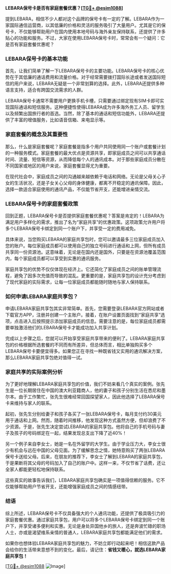 **LEBARA保号卡是否有家庭套餐优惠？[[TG💪+ @esim1088](https://t.me/s/esim1088)]**

提到LEBARA，相信不少人都对这个品牌的保号卡有一定的了解。LEBARA作为一家国际通信运营商，以其低廉的价格和灵活的服务吸引了大量用户。尤其是它的保号卡，不仅能够帮助用户在国内使用本地号码与海外亲友保持联系，还提供了许多贴心的功能和服务。不过，大家在使用LEBARA保号卡时，常常会有一个疑问：它是否有家庭套餐优惠呢？

### LEBARA保号卡的基本功能

首先，让我们简单了解一下LEBARA保号卡的主要功能。LEBARA保号卡的核心优势在于其低廉的通话费用和流量价格。对于经常需要拨打国际长途或者发送国际短信的用户来说，LEBARA无疑是一个非常划算的选择。此外，LEBARA还提供多种语言支持，适合有跨国交流需求的人群。

LEBARA保号卡通常不需要用户更换手机卡槽，只需要通过绑定现有SIM卡即可实现国际通话和短信服务。这种便捷性使得LEBARA成为许多海外务工人员、留学生以及频繁出国旅行者的首选。当然，除了基本的通话和短信功能外，LEBARA还提供了丰富的增值服务，比如语音信箱、来电显示等。

### 家庭套餐的概念及其重要性

那么，什么是家庭套餐呢？家庭套餐是指多个用户共同使用同一个账户或套餐计划的一种服务模式。家庭套餐的最大优点是资源共享，即家庭成员之间可以共享通话时间、流量、短信等资源，从而降低每个人的通讯成本。对于那些家庭成员分散在不同国家或地区的用户来说，家庭套餐显得尤为重要。

在现代社会中，家庭成员之间的沟通越来越依赖于电话和网络。无论是父母关心子女的生活状况，还是子女关心父母的身体健康，都离不开稳定的通讯保障。因此，选择一款适合家庭使用的通讯产品，不仅能节省开支，还能增进亲情交流。

### LEBARA保号卡的家庭套餐政策

回到正题，LEBARA保号卡是否提供家庭套餐优惠呢？答案是肯定的！LEBARA为满足用户多样化的需求，推出了名为“家庭共享”的优惠政策。这项政策允许用户将多个LEBARA保号卡绑定到同一个账户下，并享受一定的费用减免。

具体来说，当您购买LEBARA的家庭共享包时，您可以邀请最多三位家庭成员加入您的账户。每位家庭成员都可以使用自己的独立号码进行通话和上网，但所有成员共享同一份资源池。这意味着，无论是在国内还是国外，只要是在资源池覆盖范围内，每个家庭成员都可以享受到实惠的通讯服务。

家庭共享包的优势不仅仅体现在经济上。它还简化了家庭成员之间的账单管理流程，避免了因多次充值而导致的混乱。更重要的是，家庭共享包的设计充分考虑到了现代家庭的实际需求，让每一位家庭成员都能随时随地与家人保持联系。

### 如何申请LEBARA家庭共享包？

申请LEBARA家庭共享包其实非常简单。首先，您需要登录LEBARA官方网站或者下载官方APP，注册并创建一个主账户。接着，在账户设置页面找到“家庭共享”选项，点击进入后按照提示添加家庭成员的信息。需要注意的是，每位家庭成员都需要单独激活他们的LEBARA保号卡才能成功加入共享计划。

完成以上步骤之后，您就可以开始享受家庭共享带来的便利了。LEBARA家庭共享包的价格根据所选套餐的不同而有所差异，但总体而言，相比单独购买多个LEBARA保号卡要便宜得多。如果您正在寻找一种既省钱又实用的通讯解决方案，那么LEBARA家庭共享包绝对值得一试。

### 家庭共享的实际案例分析

为了更好地理解LEBARA家庭共享包的价值，我们不妨来看几个真实的案例。张先生是一位长期居住在中国的澳大利亚籍商人，他的妻子和孩子分别生活在悉尼和墨尔本。由于工作繁忙，张先生很难经常回国探望家人，因此他选择了LEBARA保号卡来维持与家人的联系。

起初，张先生分别给妻子和孩子各买了一张LEBARA保号卡，每月支付约30美元用于通话和上网。然而，随着时间推移，他发现这种方式虽然方便，但却浪费了不少资源。于是，张先生决定尝试LEBARA的家庭共享包。他将自己的手机号码与妻子及孩子的号码绑定在一起，结果发现总支出下降了近40%！

另一个例子来自李女士，她是一名在外留学的大学生。由于学业压力大，李女士很少有机会与远在中国的父母见面。为了缓解思念之情，她特意购买了两张LEBARA保号卡送给父母。后来，在朋友的推荐下，李女士了解到LEBARA的家庭共享包，于是果断将其父母的号码加入了自己的账户中。这样一来，不仅节省了话费，还让全家人都能更轻松地保持联系。

这些真实的故事告诉我们，LEBARA家庭共享包确实是一项值得信赖的服务。它不仅能够帮助用户节省开支，还能增强家庭成员之间的情感纽带。

### 结语

综上所述，LEBARA保号卡不仅具备强大的个人通讯功能，还提供了极具吸引力的家庭套餐优惠。通过家庭共享包，用户可以将多个LEBARA保号卡绑定到同一个账户下，并享受诸多便利和实惠。无论是身处异国他乡的旅人，还是奔波忙碌的职场人士，亦或是渴望维系亲情的普通人，LEBARA家庭共享包都能满足他们的需求。

如果你也想体验LEBARA家庭共享包的魅力，不妨立即行动起来吧！相信这款产品会给你的生活带来意想不到的变化。最后，请记住：**省钱又暖心，就选LEBARA家庭共享包！**

[[TG💪+ @esim1088](https://t.me/s/esim1088) ![Image](https://i.postimg.cc/4NQfJmqS/Snipaste-2025-05-13-00-14-12.png)]